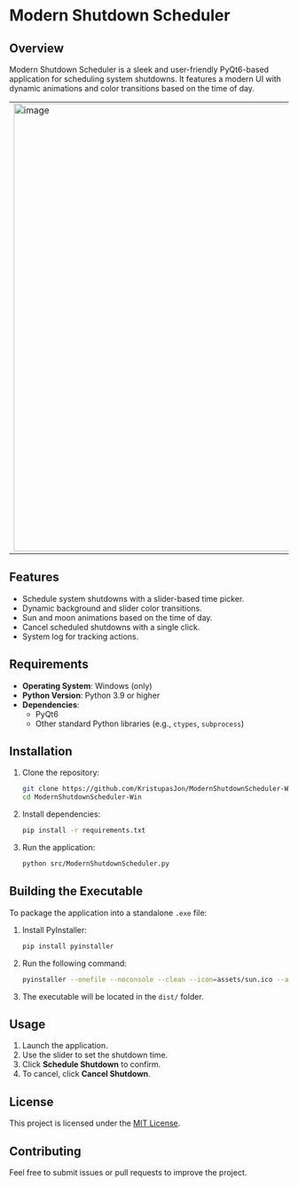 # Modern Shutdown Scheduler

## Overview
Modern Shutdown Scheduler is a sleek and user-friendly PyQt6-based application for scheduling system shutdowns. It features a modern UI with dynamic animations and color transitions based on the time of day.

<table>
  <tr>
    <td>
      <img width="850" height="807" alt="image" src="https://github.com/user-attachments/assets/dd627e2e-d112-4ca0-ac4f-36de96eb9b07" />
    </td>
    <td>
      <img width="864" height="780" alt="image" src="https://github.com/user-attachments/assets/fb3a56dd-a590-4915-9da1-d9d3a72c72fa" />
    </td>
  </tr>
</table>

## Features
- Schedule system shutdowns with a slider-based time picker.
- Dynamic background and slider color transitions.
- Sun and moon animations based on the time of day.
- Cancel scheduled shutdowns with a single click.
- System log for tracking actions.

## Requirements
- **Operating System**: Windows (only)
- **Python Version**: Python 3.9 or higher
- **Dependencies**:
  - PyQt6
  - Other standard Python libraries (e.g., `ctypes`, `subprocess`)

## Installation
1. Clone the repository:
   ```bash
   git clone https://github.com/KristupasJon/ModernShutdownScheduler-Win.git
   cd ModernShutdownScheduler-Win
   ```

2. Install dependencies:
   ```bash
   pip install -r requirements.txt
   ```

3. Run the application:
   ```bash
   python src/ModernShutdownScheduler.py
   ```

## Building the Executable
To package the application into a standalone `.exe` file:

1. Install PyInstaller:
   ```bash
   pip install pyinstaller
   ```

2. Run the following command:
   ```bash
   pyinstaller --onefile --noconsole --clean --icon=assets/sun.ico --add-data "assets;assets" --name "ModernShutdownScheduler" src/ModernShutdownScheduler.py
   ```

3. The executable will be located in the `dist/` folder.

## Usage
1. Launch the application.
2. Use the slider to set the shutdown time.
3. Click **Schedule Shutdown** to confirm.
4. To cancel, click **Cancel Shutdown**.

## License
This project is licensed under the [MIT License](LICENSE).

## Contributing
Feel free to submit issues or pull requests to improve the project.

